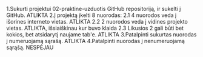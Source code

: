 1.Sukurti projektui 02-praktine-uzduotis GitHub repositoriją, ir sukelti į GitHub. ATLIKTA
2.Į projektą įkelti 8 nuorodas: 
  2.1 4 nuorodos veda į išorines interneto vietas. ATLIKTA
  2.2 2 nuorodos veda į vidines projekto vietas. ATLIKTA, išsiaiškinau kur buvo klaida 
  2.3 Likusios 2 gali būti bet kokios, bet atsidarytį naujame tab'e. ATLIKTA
3.Patalpinti sukurtas nuorodas į numeruojamą sąrašą. ATLIKTA
4.Patalpinti nuorodas į nenumeruojamą sąrąšą. NESPĖJAU 
